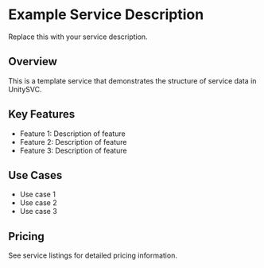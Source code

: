 # Example Service Description

Replace this with your service description.

## Overview

This is a template service that demonstrates the structure of service data in UnitySVC.

## Key Features

- Feature 1: Description of feature
- Feature 2: Description of feature
- Feature 3: Description of feature

## Use Cases

- Use case 1
- Use case 2
- Use case 3

## Pricing

See service listings for detailed pricing information.

